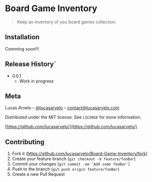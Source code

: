 # Board Game Inventory
> Keep an inventory of you board games collection.

## Installation
Comming soon!!!

## Release History`
* 0.0.1
    * Work in progress

## Meta

Lucas Arvelo – [@lucasarvelo](https://twitter.com/lucasarvelo) – contact@lucasarvelo.com

Distributed under the MIT license. See ``LICENSE`` for more information.

[https://github.com/lucasarvelo/](https://github.com/lucasarvelo/)

## Contributing

1. Fork it (<https://github.com/lucasarvelo/Board-Game-Inventory/fork>)
2. Create your feature branch (`git checkout -b feature/fooBar`)
3. Commit your changes (`git commit -am 'Add some fooBar'`)
4. Push to the branch (`git push origin feature/fooBar`)
5. Create a new Pull Request
